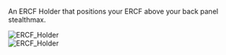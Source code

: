 An ERCF Holder that positions your ERCF above your back panel stealthmax.

![ERCF_Holder](ERCF_Holder/image1.jpg)
<BR>
![ERCF_Holder](ERCF_Holder/image2.jpg)
